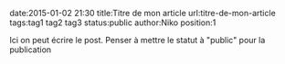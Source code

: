 date:2015-01-02 21:30
title:Titre de mon article
url:titre-de-mon-article
tags:tag1 tag2 tag3
status:public
author:Niko
position:1

Ici on peut écrire le post. Penser à mettre le statut à "public" pour la publication
